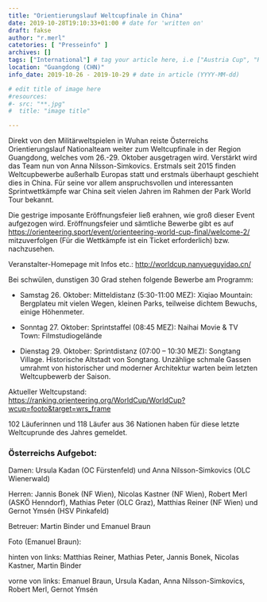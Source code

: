 ```yaml
---
title: "Orientierungslauf Weltcupfinale in China"
date: 2019-10-28T19:10:33+01:00 # date for 'written on'
draft: fakse
author: "r.merl"
catetories: [ "Presseinfo" ]
archives: []
tags: ["International"] # tag your article here, i.e ["Austria Cup", "Robert Merl"]
location: "Guangdong (CHN)"
info_date: 2019-10-26 - 2019-10-29 # date in article (YYYY-MM-dd)

# edit title of image here
#resources:
#- src: "**.jpg"
#  title: "image title"

---
```


Direkt von den Militärweltspielen in Wuhan reiste Österreichs Orientierungslauf Nationalteam weiter zum Weltcupfinale in der Region Guangdong, welches vom 26.-29. Oktober ausgetragen wird. Verstärkt wird das Team nun von Anna Nilsson-Simkovics. Erstmals seit 2015 finden Weltcupbewerbe außerhalb Europas statt und erstmals überhaupt geschieht dies in China. Für seine vor allem anspruchsvollen und interessanten Sprintwettkämpfe war China seit vielen Jahren im Rahmen der Park World Tour bekannt.

<!--more-->

Die gestrige imposante Eröffnungsfeier ließ erahnen, wie groß dieser Event aufgezogen wird. Eröffnungsfeier und sämtliche Bewerbe gibt es auf https://orienteering.sport/event/orienteering-world-cup-final/welcome-2/ mitzuverfolgen (Für die Wettkämpfe ist ein Ticket erforderlich) bzw. nachzusehen.

Veranstalter-Homepage mit Infos etc.: http://worldcup.nanyueguyidao.cn/

Bei schwülen, dunstigen 30 Grad stehen folgende Bewerbe am Programm:

* Samstag 26. Oktober: Mitteldistanz (5:30-11:00 MEZ): Xiqiao Mountain: Bergplateu mit vielen Wegen, kleinen Parks, teilweise dichtem Bewuchs, einige Höhenmeter.

* Sonntag 27. Oktober: Sprintstaffel (08:45 MEZ): Naihai Movie & TV Town: Filmstudiogelände

* Dienstag 29. Oktober: Sprintdistanz (07:00 – 10:30 MEZ): Songtang Village. Historische Altstadt von Songtang. Unzählige schmale Gassen umrahmt von historischer und moderner Architektur warten beim letzten Weltcupbewerb der Saison.

Aktueller Weltcupstand: https://ranking.orienteering.org/WorldCup/WorldCup?wcup=footo&target=wrs_frame

102 Läuferinnen und 118 Läufer aus 36 Nationen haben für diese letzte Weltcuprunde des Jahres gemeldet.

### Österreichs Aufgebot:

Damen: Ursula Kadan (OC Fürstenfeld) und Anna Nilsson-Simkovics (OLC Wienerwald)

Herren: Jannis Bonek (NF Wien), Nicolas Kastner (NF Wien), Robert Merl (ASKÖ Henndorf), Mathias Peter (OLC Graz), Matthias Reiner (NF Wien) und Gernot Ymsén (HSV Pinkafeld)

Betreuer: Martin Binder und Emanuel Braun

Foto (Emanuel Braun):

hinten von links: Matthias Reiner, Mathias Peter, Jannis Bonek, Nicolas Kastner, Martin Binder

vorne von links: Emanuel Braun, Ursula Kadan, Anna Nilsson-Simkovics, Robert Merl, Gernot Ymsén
